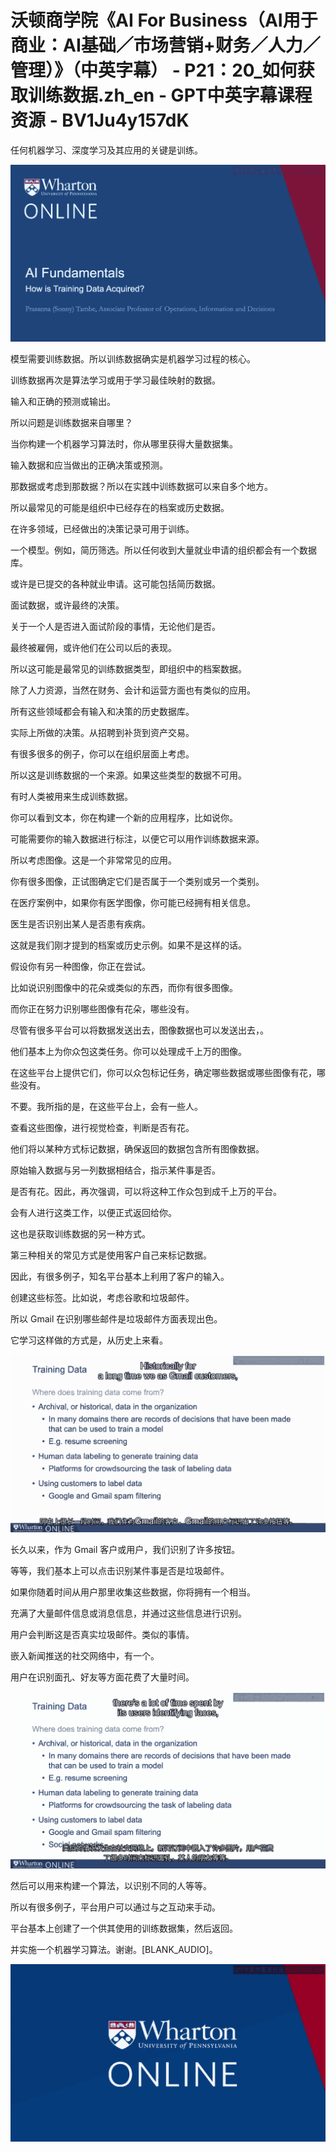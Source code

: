 # 沃顿商学院《AI For Business（AI用于商业：AI基础／市场营销+财务／人力／管理）》（中英字幕） - P21：20_如何获取训练数据.zh_en - GPT中英字幕课程资源 - BV1Ju4y157dK

任何机器学习、深度学习及其应用的关键是训练。

![](img/71916df99d71c4f2e86c2eed7552fc8c_1.png)

模型需要训练数据。所以训练数据确实是机器学习过程的核心。

训练数据再次是算法学习或用于学习最佳映射的数据。

输入和正确的预测或输出。

所以问题是训练数据来自哪里？

当你构建一个机器学习算法时，你从哪里获得大量数据集。

输入数据和应当做出的正确决策或预测。

那数据或考虑到那数据？所以在实践中训练数据可以来自多个地方。

所以最常见的可能是组织中已经存在的档案或历史数据。

在许多领域，已经做出的决策记录可用于训练。

一个模型。例如，简历筛选。所以任何收到大量就业申请的组织都会有一个数据库。

或许是已提交的各种就业申请。这可能包括简历数据。

面试数据，或许最终的决策。

关于一个人是否进入面试阶段的事情，无论他们是否。

最终被雇佣，或许他们在公司以后的表现。

所以这可能是最常见的训练数据类型，即组织中的档案数据。

除了人力资源，当然在财务、会计和运营方面也有类似的应用。

所有这些领域都会有输入和决策的历史数据库。

实际上所做的决策。从招聘到补货到资产交易。

有很多很多的例子，你可以在组织层面上考虑。

所以这是训练数据的一个来源。如果这些类型的数据不可用。

有时人类被用来生成训练数据。

你可以看到文本，你在构建一个新的应用程序，比如说你。

可能需要你的输入数据进行标注，以便它可以用作训练数据来源。

所以考虑图像。这是一个非常常见的应用。

你有很多图像，正试图确定它们是否属于一个类别或另一个类别。

在医疗案例中，如果你有医学图像，你可能已经拥有相关信息。

医生是否识别出某人是否患有疾病。

这就是我们刚才提到的档案或历史示例。如果不是这样的话。

假设你有另一种图像，你正在尝试。

比如说识别图像中的花朵或类似的东西，而你有很多图像。

而你正在努力识别哪些图像有花朵，哪些没有。

尽管有很多平台可以将数据发送出去，图像数据也可以发送出去，。

他们基本上为你众包这类任务。你可以处理成千上万的图像。

在这些平台上提供它们，你可以众包标记任务，确定哪些数据或哪些图像有花，哪些没有。

不要。我所指的是，在这些平台上，会有一些人。

查看这些图像，进行视觉检查，判断是否有花。

他们将以某种方式标记数据，确保返回的数据包含所有图像数据。

原始输入数据与另一列数据相结合，指示某件事是否。

是否有花。因此，再次强调，可以将这种工作众包到成千上万的平台。

会有人进行这类工作，以便正式返回给你。

这也是获取训练数据的另一种方式。

第三种相关的常见方式是使用客户自己来标记数据。

因此，有很多例子，知名平台基本上利用了客户的输入。

创建这些标签。比如说，考虑谷歌和垃圾邮件。

所以 Gmail 在识别哪些邮件是垃圾邮件方面表现出色。

它学习这样做的方式是，从历史上来看。

![](img/71916df99d71c4f2e86c2eed7552fc8c_3.png)

长久以来，作为 Gmail 客户或用户，我们识别了许多按钮。

等等，我们基本上可以点击识别某件事是否是垃圾邮件。

如果你随着时间从用户那里收集这些数据，你将拥有一个相当。

充满了大量邮件信息或消息信息，并通过这些信息进行识别。

用户会判断这是否真实垃圾邮件。类似的事情。

嵌入新闻推送的社交网络中，有一个。

用户在识别面孔、好友等方面花费了大量时间。

![](img/71916df99d71c4f2e86c2eed7552fc8c_5.png)

然后可以用来构建一个算法，以识别不同的人等等。

所以有很多例子，平台用户可以通过与之互动来手动。

平台基本上创建了一个供其使用的训练数据集，然后返回。

并实施一个机器学习算法。谢谢。[BLANK_AUDIO]。

![](img/71916df99d71c4f2e86c2eed7552fc8c_7.png)
